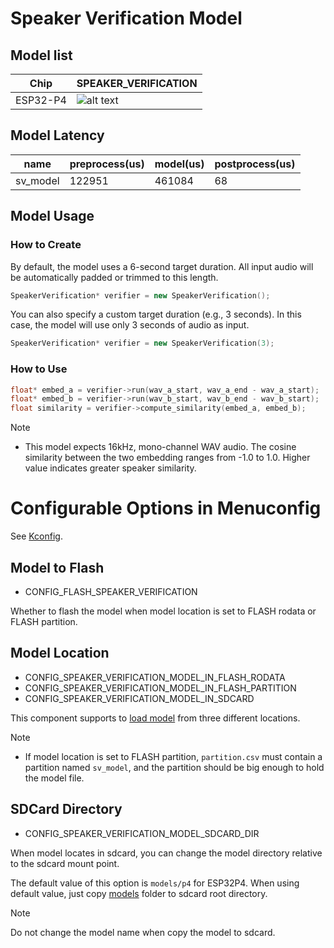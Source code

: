 # Speaker Verification Model

## Model list
[supported]: https://img.shields.io/badge/-supported-green "supported"
[no support]: https://img.shields.io/badge/-no_support-red "no support"

| Chip     | SPEAKER_VERIFICATION    | 
|----------|-------------------------| 
| ESP32-P4 | ![alt text][supported]  | 

## Model Latency

| name     | preprocess(us) | model(us) | postprocess(us) |
|----------|----------------|-----------|-----------------|
| sv_model | 122951         | 461084    | 68              |

## Model Usage

### How to Create

By default, the model uses a 6-second target duration.
All input audio will be automatically padded or trimmed to this length.

```cpp
SpeakerVerification* verifier = new SpeakerVerification();
```

You can also specify a custom target duration (e.g., 3 seconds).
In this case, the model will use only 3 seconds of audio as input.

```cpp
SpeakerVerification* verifier = new SpeakerVerification(3);
```

### How to Use

```cpp
float* embed_a = verifier->run(wav_a_start, wav_a_end - wav_a_start);
float* embed_b = verifier->run(wav_b_start, wav_b_end - wav_b_start);
float similarity = verifier->compute_similarity(embed_a, embed_b);
```

> [!NOTE]
> - This model expects 16kHz, mono-channel WAV audio.
The cosine similarity between the two embedding ranges from -1.0 to 1.0.
Higher value indicates greater speaker similarity.


# Configurable Options in Menuconfig

See [Kconfig](Kconfig).

## Model to Flash

- CONFIG_FLASH_SPEAKER_VERIFICATION

Whether to flash the model when model location is set to FLASH rodata or FLASH partition.

## Model Location

- CONFIG_SPEAKER_VERIFICATION_MODEL_IN_FLASH_RODATA
- CONFIG_SPEAKER_VERIFICATION_MODEL_IN_FLASH_PARTITION
- CONFIG_SPEAKER_VERIFICATION_MODEL_IN_SDCARD

This component supports to [load model](https://docs.espressif.com/projects/esp-dl/en/latest/tutorials/how_to_load_test_profile_model.html) from three different locations.

> [!NOTE]
> - If model location is set to FLASH partition, `partition.csv` must contain a partition named `sv_model`, and the partition should be big enough to hold the model file.

## SDCard Directory

- CONFIG_SPEAKER_VERIFICATION_MODEL_SDCARD_DIR

When model locates in sdcard, you can change the model directory relative to the sdcard mount point.   

The default value of this option is `models/p4` for ESP32P4. 
When using default value, just copy [models](models) folder to sdcard root directory.

> [!NOTE] 
> Do not change the model name when copy the model to sdcard.